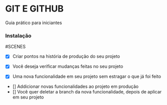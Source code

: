 # GIT E GITHUB

Guia prático para iniciantes

### Instalação

#SCENES
- [x] Criar pontos na história de produção do seu projeto
- [x] Você deseja verificar mudanças feitas no seu projeto

- [x] Uma nova funcionalidade em seu projeto sem estragar o que já foi feito
- [] Addicionar novas funcionalidades ao projeto em produção 
- [] Você quer deletar a branch da nova funcionalidade, depois de aplicar em seu projeto